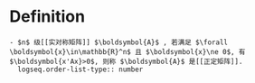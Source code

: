 # Definition
	- $n$ 级[[实对称矩阵]] $\boldsymbol{A}$ , 若满足 $\forall \boldsymbol{x}\in\mathbb{R}^n$ 且 $\boldsymbol{x}\ne 0$, 有 $\boldsymbol{x'Ax}>0$, 则称 $\boldsymbol{A}$ 是[[正定矩阵]].
	  logseq.order-list-type:: number